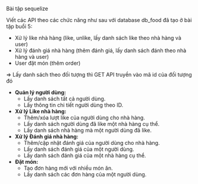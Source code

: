Bài tập sequelize

 Viết các API theo các chức năng như sau với database db_food 
đã tạo ở bài tập buổi 5:

- Xử lý like nhà hàng (like, unlike, lấy danh sách like theo nhà hàng và 
user)
- Xử lý đánh giá nhà hàng (thêm đánh giá, lấy danh sách đánh theo 
nhà hàng và user)
- User đặt món (thêm order)

 => Lấy danh sách theo đối tượng thì GET API truyền vào mã id của đối 
tượng đó

* **Quản lý người dùng:**
    * Lấy danh sách tất cả người dùng.
    * Lấy thông tin chi tiết người dùng theo ID.
* **Xử lý Like nhà hàng:**
    * Thêm/xóa lượt like của người dùng cho nhà hàng.
    * Lấy danh sách người dùng đã like một nhà hàng cụ thể.
    * Lấy danh sách nhà hàng mà một người dùng đã like.
* **Xử lý Đánh giá nhà hàng:**
    * Thêm/cập nhật đánh giá của người dùng cho nhà hàng.
    * Lấy danh sách đánh giá của một người dùng.
    * Lấy danh sách đánh giá của một nhà hàng cụ thể.
* **Đặt món:**
    * Tạo đơn hàng mới với nhiều món ăn.
    * Lấy danh sách các đơn hàng của một người dùng.


